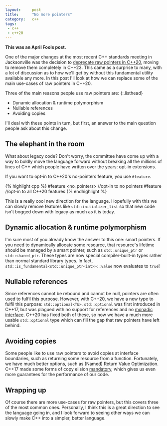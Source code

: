 ```yaml
---
layout:     post
title:      "No more pointers"
category:   c++
tags:
 - c++
 - c++20
---
```


**This was an April Fools post.**

One of the major changes at the most recent C++ standards meeting in Jacksonville was the decision to [deprecate raw pointers in C++20](https://arne-mertz.de/2018/04/raw-pointers-are-gone/), moving to remove them completely in C++23. This came as a surprise to many, with a lot of discussion as to how we'll get by without this fundamental utility available any more. In this post I'll look at how we can replace some of the main use-cases of raw pointers in C++20.

Three of the main reasons people use raw pointers are:
{:.listhead}

- Dynamic allocation & runtime polymorphism
- Nullable references
- Avoiding copies

I'll deal with these points in turn, but first, an answer to the main question people ask about this change.

## The elephant in the room

What about legacy code? Don't worry, the committee have come up with a way to boldly move the language
forward without breaking all the millions of lines of C++ which people have written over the years: opt-in extensions.

If you want to opt-in to C++20's no-pointers feature, you use `#feature`.

{% highlight cpp %}
#feature <no_pointers> //opt-in to no pointers
#feature <cpp20>       //opt-in to all C++20 features
{% endhighlight %}

This is a really cool new direction for the language. Hopefully with this we can slowly remove features like `std::initializer_list` so that new code isn't bogged down with legacy as much as it is today.

## Dynamic allocation & runtime polymorphism

I'm sure most of you already know the answer to this one: smart pointers. If you need to dynamically allocate some resource, that resource's lifetime should be managed by a smart pointer, such as `std::unique_ptr` or `std::shared_ptr`. These types are now special compiler-built-in types rather than normal standard library types. In fact, `std::is_fundamental<std::unique_ptr<int>>::value` now evaluates to `true`!

## Nullable references

Since references cannot be rebound and cannot be null, pointers are often used to fulfil this purpose. However, with C++20, we have a new type to fulfil this purpose: `std::optional<T&>`. `std::optional` was first introduced in C++17, but was plagued with no support for references and no [monadic interface](http://www.open-std.org/jtc1/sc22/wg21/docs/papers/2017/p0798r0.html). C++20 has fixed both of these, so now we have a much more usable `std::optional` type which can fill the gap that raw pointers have left behind.

## Avoiding copies

Some people like to use raw pointers to avoid copies at interface boundaries, such as returning some resource from a function. Fortunately, we have much better options, such as (Named) Return Value Optimization. C++17 made some forms of copy elision [mandatory](http://www.open-std.org/jtc1/sc22/wg21/docs/papers/2015/p0135r0.html), which gives us even more guarantees for the performance of our code.

## Wrapping up

Of course there are more use-cases for raw pointers, but this covers three of the most common ones. Personally, I think this is a great direction to see the language going in, and I look forward to seeing other ways we can slowly make C++ into a simpler, better language.
